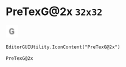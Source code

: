 # PreTexG@2x `32x32`
<img src="/img/PreTexG.png" width=32 height=32>

``` CSharp
EditorGUIUtility.IconContent("PreTexG@2x")
```
```
PreTexG@2x
```
